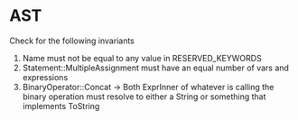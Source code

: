# AST
Check for the following invariants
1. Name must not be equal to any value in RESERVED_KEYWORDS
2. Statement::MultipleAssignment must have an equal number of vars and expressions
3. BinaryOperator::Concat -> Both ExprInner of whatever is calling the binary operation
   must resolve to either a String or something that implements ToString
